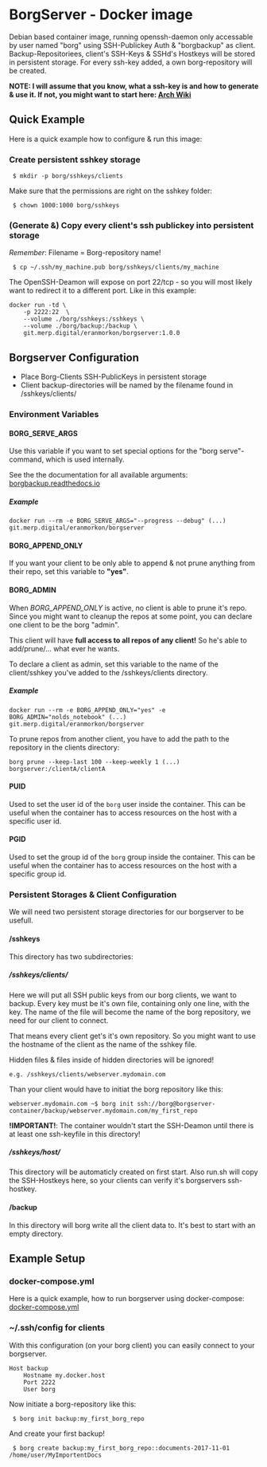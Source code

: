 # BorgServer - Docker image
Debian based container image, running openssh-daemon only accessable by user named "borg" using SSH-Publickey Auth & "borgbackup" as client. Backup-Repositoriees, client's SSH-Keys & SSHd's Hostkeys will be stored in persistent storage.
For every ssh-key added, a own borg-repository will be created.

**NOTE: I will assume that you know, what a ssh-key is and how to generate & use it. If not, you might want to start here: [Arch Wiki](https://wiki.archlinux.org/index.php/SSH_Keys)**

## Quick Example
Here is a quick example how to configure & run this image:

### Create persistent sshkey storage
```
 $ mkdir -p borg/sshkeys/clients
```

Make sure that the permissions are right on the sshkey folder:
```
 $ chown 1000:1000 borg/sshkeys
```

### (Generate &) Copy every client's ssh publickey into persistent storage
*Remember*: Filename = Borg-repository name!
```
 $ cp ~/.ssh/my_machine.pub borg/sshkeys/clients/my_machine
```

The OpenSSH-Deamon will expose on port 22/tcp - so you will most likely want to redirect it to a different port. Like in this example:
```
docker run -td \
	-p 2222:22  \
	--volume ./borg/sshkeys:/sshkeys \
	--volume ./borg/backup:/backup \
	git.merp.digital/eranmorkon/borgserver:1.0.0
```


## Borgserver Configuration
 * Place Borg-Clients SSH-PublicKeys in persistent storage
 * Client backup-directories will be named by the filename found in /sshkeys/clients/

### Environment Variables
#### BORG_SERVE_ARGS
Use this variable if you want to set special options for the "borg serve"-command, which is used internally.

See the the documentation for all available arguments: [borgbackup.readthedocs.io](https://borgbackup.readthedocs.io/en/stable/usage.html#borg-serve)

##### Example
```
docker run --rm -e BORG_SERVE_ARGS="--progress --debug" (...) git.merp.digital/eranmorkon/borgserver
```

#### BORG_APPEND_ONLY
If you want your client to be only able to append & not prune anything from their repo, set this variable to **"yes"**.


#### BORG_ADMIN
When *BORG_APPEND_ONLY* is active, no client is able to prune it's repo. 
Since you might want to cleanup the repos at some point, you can declare one client to be the borg "admin".

This client will have **full access to all repos of any client!** So he's able to add/prune/... what ever he wants.

To declare a client as admin, set this variable to the name of the client/sshkey you've added to the /sshkeys/clients directory.

##### Example
```
docker run --rm -e BORG_APPEND_ONLY="yes" -e BORG_ADMIN="nolds_notebook" (...) git.merp.digital/eranmorkon/borgserver
```

To prune repos from another client, you have to add the path to the repository in the clients directory:
```
borg prune --keep-last 100 --keep-weekly 1 (...) borgserver:/clientA/clientA
```


#### PUID
Used to set the user id of the `borg` user inside the container. This can be useful when the container has to access resources on the host with a specific user id.


#### PGID
Used to set the group id of the `borg` group inside the container. This can be useful when the container has to access resources on the host with a specific group id.


### Persistent Storages & Client Configuration
We will need two persistent storage directories for our borgserver to be usefull.

#### /sshkeys
This directory has two subdirectories:

##### /sshkeys/clients/
Here we will put all SSH public keys from our borg clients, we want to backup. Every key must be it's own file, containing only one line, with the key. The name of the file will become the name of the borg repository, we need for our client to connect.

That means every client get's it's own repository. So you might want to use the hostname of the client as the name of the sshkey file.

Hidden files & files inside of hidden directories will be ignored!

```
e.g. /sshkeys/clients/webserver.mydomain.com
```

Than your client would have to initiat the borg repository like this:
```
webserver.mydomain.com ~$ borg init ssh://borg@borgserver-container/backup/webserver.mydomain.com/my_first_repo
```

**!IMPORTANT!**: The container wouldn't start the SSH-Deamon until there is at least one ssh-keyfile in this directory!

##### /sshkeys/host/
This directory will be automaticly created on first start. Also run.sh will copy the SSH-Hostkeys here, so your clients can verify it's borgservers ssh-hostkey.

#### /backup
In this directory will borg write all the client data to. It's best to start with an empty directory.


## Example Setup
### docker-compose.yml
Here is a quick example, how to run borgserver using docker-compose: [docker-compose.yml](https://github.com/Nold360/docker-borgserver/blob/master/docker-compose.yml)

### ~/.ssh/config for clients
With this configuration (on your borg client) you can easily connect to your borgserver.
```
Host backup
	Hostname my.docker.host
	Port 2222
	User borg
```

Now initiate a borg-repository like this:
```
 $ borg init backup:my_first_borg_repo
```

And create your first backup!
```
 $ borg create backup:my_first_borg_repo::documents-2017-11-01 /home/user/MyImportentDocs
```
